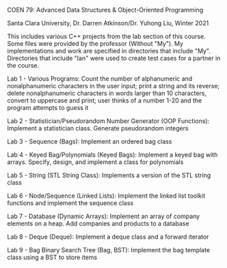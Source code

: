COEN 79: Advanced Data Structures & Object-Oriented Programming

Santa Clara University, Dr. Darren Atkinson/Dr. Yuhong Liu, Winter 2021

This includes various C++ projects from the lab section of this course. Some files were provided by the professor (Without "My"). My implementations and work are specified in directories that include "My". Directories that include "Ian" were used to create test cases for a partner in the course.

Lab 1 - Various Programs: Count the number of alphanumeric and nonalphanumeric characters in the user input; print a string and its reverse; delete nonalphanumeric characters in words larger than 10 characters, convert to uppercase and print; user thinks of a number 1-20 and the program attempts to guess it

Lab 2 - Statistician/Pseudorandom Number Generator (OOP Functions): Implement a statistician class. Generate pseudorandom integers

Lab 3 - Sequence (Bags): Implement an ordered bag class

Lab 4 - Keyed Bag/Polynomials (Keyed Bags): Implement a keyed bag with arrays. Specify, design, and implement a class for polynomials

Lab 5 - String (STL String Class): Implements a version of the STL string class

Lab 6 - Node/Sequence (Linked Lists): Implement the linked list toolkit functions and implement the sequence class

Lab 7 - Database (Dynamic Arrays): Implement an array of company elements on a heap. Add companies and products to a database

Lab 8 - Deque (Deque): Implement a deque class and a forward iterator

Lab 9 - Bag Binary Search Tree (Bag, BST): Implement the bag template class using a BST to store items

